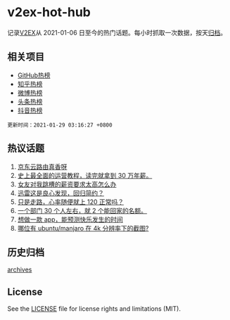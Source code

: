 # v2ex-hot-hub

 记录[V2EX](https://www.v2ex.com/)从 2021-01-06 日至今的热门话题。每小时抓取一次数据，按天[归档](archives)。
 
 ## 相关项目

- [GitHub热榜](https://github.com/lonnyzhang423/github-hot-hub)
- [知乎热榜](https://github.com/lonnyzhang423/zhihu-hot-hub)
- [微博热榜](https://github.com/lonnyzhang423/weibo-hot-hub)
- [头条热榜](https://github.com/lonnyzhang423/toutiao-hot-hub)
- [抖音热榜](https://github.com/lonnyzhang423/douyin-hot-hub)


 `更新时间：2021-01-29 03:16:27 +0800`

## 热议话题

1. [京东云路由真香呀](https://www.v2ex.com/t/749121)
1. [史上最全面的运营教程，读完就拿到 30 万年薪。](https://www.v2ex.com/t/749163)
1. [女友对我跳槽的薪资要求太高怎么办](https://www.v2ex.com/t/749289)
1. [迅雷这是良心发现，回归简约？](https://www.v2ex.com/t/749096)
1. [只是走路，心率随便就上 120 正常吗？](https://www.v2ex.com/t/749190)
1. [一个部门 30 个人左右，就 2 个能回家的名额。](https://www.v2ex.com/t/749131)
1. [想做一款 app，能预测快乐发生的时间](https://www.v2ex.com/t/749161)
1. [哪位有 ubuntu/manjaro 在 4k 分辨率下的截图?](https://www.v2ex.com/t/749254)

## 历史归档

[archives](archives)

## License

See the [LICENSE](LICENSE) file for license rights and limitations (MIT).
